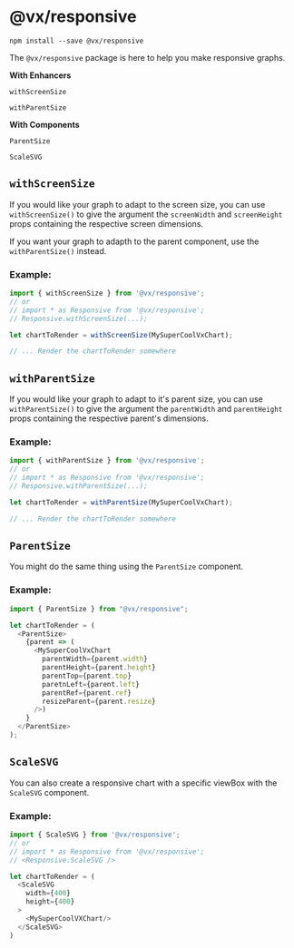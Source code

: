 # @vx/responsive

```
npm install --save @vx/responsive
```

The `@vx/responsive` package is here to help you make responsive graphs.

**With Enhancers**

`withScreenSize`

`withParentSize`

**With Components**

`ParentSize`

`ScaleSVG`

## `withScreenSize`

If you would like your graph to adapt to the screen size, you can use `withScreenSize()` to give the argument the `screenWidth` and `screenHeight` props containing the respective screen dimensions.

If you want your graph to adapth to the parent component, use the `withParentSize()` instead.

### Example:
``` js
import { withScreenSize } from '@vx/responsive';
// or
// import * as Responsive from '@vx/responsive';
// Responsive.withScreenSize(...);

let chartToRender = withScreenSize(MySuperCoolVxChart);

// ... Render the chartToRender somewhere
```

## `withParentSize`

If you would like your graph to adapt to it's parent size, you can use `withParentSize()` to give the argument the `parentWidth` and `parentHeight` props containing the respective parent's dimensions.

### Example:
``` js
import { withParentSize } from '@vx/responsive';
// or
// import * as Responsive from '@vx/responsive';
// Responsive.withParentSize(...);

let chartToRender = withParentSize(MySuperCoolVxChart);

// ... Render the chartToRender somewhere
```

## `ParentSize`

You might do the same thing using the `ParentSize` component.

### Example:
``` js
import { ParentSize } from "@vx/responsive";

let chartToRender = (
  <ParentSize>
    {parent => (
      <MySuperCoolVxChart 
        parentWidth={parent.width}
        parentHeight={parent.height}
        parentTop={parent.top}
        paretnLeft={parent.left}
        parentRef={parent.ref}
        resizeParent={parent.resize}
      />)
    }
  </ParentSize>
);

```

## `ScaleSVG`

You can also create a responsive chart with a specific viewBox with the `ScaleSVG` component.

### Example:

``` js
import { ScaleSVG } from '@vx/responsive';
// or
// import * as Responsive from '@vx/responsive';
// <Responsive.ScaleSVG />

let chartToRender = (
  <ScaleSVG
    width={400}
    height={400}
  >
    <MySuperCoolVXChart/>
  </ScaleSVG>
)
```
